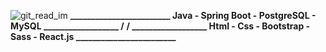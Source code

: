 ![git_read_im](https://user-images.githubusercontent.com/72611040/221982945-aa18a6cc-2c40-48a0-be9c-30b4b60c20f1.jpg)
<b  >________________________ Java - Spring Boot - PostgreSQL - MySQL __________________ /</b> <b>/ __________________ Html - Css - Bootstrap - Sass - React.js ________________________</b>

  
